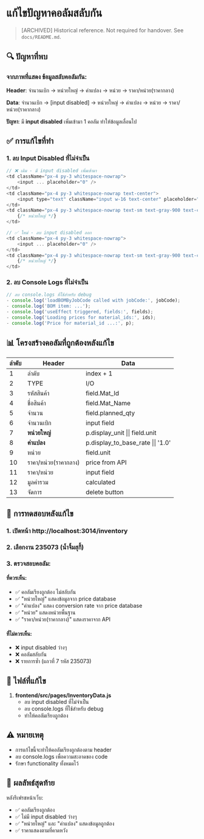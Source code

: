 # แก้ไขปัญหาคอลัมสลับกัน

> [ARCHIVED] Historical reference. Not required for handover. See `docs/README.md`.

## 🔍 **ปัญหาที่พบ**

### จากภาพที่แสดง ข้อมูลสลับคอลัมกัน:

**Header**: จำนวนเบิก → หน่วยใหญ่ → ค่าแปลง → หน่วย → ราคา/หน่วย(ราคากลาง)

**Data**: จำนวนเบิก → [input disabled] → หน่วยใหญ่ → ค่าแปลง → หน่วย → ราคา/หน่วย(ราคากลาง)

**ปัญหา**: มี **input disabled** เพิ่มเข้ามา 1 คอลัม ทำให้ข้อมูลเลื่อนไป

## ✅ **การแก้ไขที่ทำ**

### 1. ลบ Input Disabled ที่ไม่จำเป็น

```javascript
// ❌ เดิม - มี input disabled เพิ่มเข้ามา
<td className="px-4 py-3 whitespace-nowrap">
    <input ... placeholder="0" />
</td>
<td className="px-4 py-3 whitespace-nowrap text-center">
    <input type="text" className="input w-16 text-center" placeholder="-" disabled />
</td>
<td className="px-4 py-3 whitespace-nowrap text-sm text-gray-900 text-center">
    {/* หน่วยใหญ่ */}
</td>

// ✅ ใหม่ - ลบ input disabled ออก
<td className="px-4 py-3 whitespace-nowrap">
    <input ... placeholder="0" />
</td>
<td className="px-4 py-3 whitespace-nowrap text-sm text-gray-900 text-center">
    {/* หน่วยใหญ่ */}
</td>
```

### 2. ลบ Console Logs ที่ไม่จำเป็น

```javascript
// ลบ console.logs ที่ใช้สำหรับ debug
- console.log('loadBOMByJobCode called with jobCode:', jobCode);
- console.log('BOM item: ...'); 
- console.log('useEffect triggered, fields:', fields);
- console.log('Loading prices for material_ids:', ids);
- console.log('Price for material_id ...:', p);
```

## 📊 **โครงสร้างคอลัมที่ถูกต้องหลังแก้ไข**

| ลำดับ | Header | Data |
|-------|--------|------|
| 1 | ลำดับ | index + 1 |
| 2 | TYPE | I/O |
| 3 | รหัสสินค้า | field.Mat_Id |
| 4 | ชื่อสินค้า | field.Mat_Name |
| 5 | จำนวน | field.planned_qty |
| 6 | จำนวนเบิก | input field |
| 7 | **หน่วยใหญ่** | p.display_unit \|\| field.unit |
| 8 | **ค่าแปลง** | p.display_to_base_rate \|\| '1.0' |
| 9 | หน่วย | field.unit |
| 10 | ราคา/หน่วย(ราคากลาง) | price from API |
| 11 | ราคา/หน่วย | input field |
| 12 | มูลค่ารวม | calculated |
| 13 | จัดการ | delete button |

## 🧪 **การทดสอบหลังแก้ไข**

### 1. เปิดหน้า http://localhost:3014/inventory
### 2. เลือกงาน 235073 (น้ำจิ้มสุกี้)
### 3. ตรวจสอบคอลัม:

#### ที่ควรเห็น:
- ✅ คอลัมเรียงถูกต้อง ไม่สลับกัน
- ✅ "หน่วยใหญ่" แสดงข้อมูลจาก price database
- ✅ "ค่าแปลง" แสดง conversion rate จาก price database
- ✅ "หน่วย" แสดงหน่วยพื้นฐาน
- ✅ "ราคา/หน่วย(ราคากลาง)" แสดงราคาจาก API

#### ที่ไม่ควรเห็น:
- ❌ input disabled ว่างๆ
- ❌ คอลัมสลับกัน
- ❌ รายการซ้ำ (แถวที่ 7 รหัส 235073)

## 📁 **ไฟล์ที่แก้ไข**

1. **frontend/src/pages/InventoryData.js**
   - ลบ input disabled ที่ไม่จำเป็น
   - ลบ console.logs ที่ใช้สำหรับ debug
   - ทำให้คอลัมเรียงถูกต้อง

## ⚠️ **หมายเหตุ**

- การแก้ไขนี้จะทำให้คอลัมเรียงถูกต้องตาม header
- ลบ console.logs เพื่อความสะอาดของ code
- รักษา functionality ทั้งหมดไว้

## 🎯 **ผลลัพธ์สุดท้าย**

หลังรีเฟรชหน้าเว็บ:
- ✅ คอลัมเรียงถูกต้อง
- ✅ ไม่มี input disabled ว่างๆ
- ✅ "หน่วยใหญ่" และ "ค่าแปลง" แสดงข้อมูลถูกต้อง
- ✅ ราคาแสดงตามที่คาดหวัง
